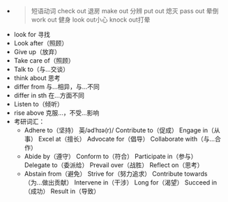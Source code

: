 - >短语动词
  check out 退房
  make out 分辨
  put out 熄灭
  pass out 晕倒
  work out 健身
  look out小心
  knock out打晕
- look for 寻找
- Look after（照顾）
- Give up（放弃）
- Take care of（照顾）
- Talk to（与...交谈）
- think about  思考
- differ from 与...相异，与...不同
- differ in sth 在...方面不同
- Listen to（倾听）
- rise above 克服...，不受...影响
- 考研词汇：
	- Adhere to（坚持） 英/ədˈhɪə(r)/
	  Contribute to（促成）
	  Engage in（从事）
	  Excel at（擅长）
	  Advocate for（倡导）
	  Collaborate with（与...合作）
	- Abide by（遵守）
	  Conform to（符合）
	  Participate in（参与）
	  Delegate to（委派给）
	  Prevail over（战胜）
	  Reflect on（思考）
	- Abstain from（避免）
	  Strive for（努力追求）
	  Contribute towards（为...做出贡献）
	  Intervene in（干涉）
	  Long for（渴望）
	  Succeed in（成功）
	  Result in（导致）